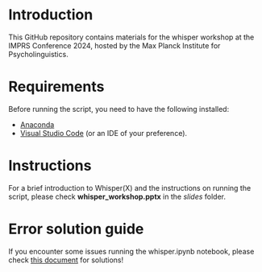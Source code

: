# Introduction

This GitHub repository contains materials for the whisper workshop at the IMPRS Conference 2024, hosted by the Max Planck Institute for Psycholinguistics.

# Requirements
Before running the script, you need to have the following installed:
- [Anaconda](https://www.anaconda.com/download/success)
- [Visual Studio Code](https://code.visualstudio.com/download) (or an IDE of your preference).

# Instructions
For a brief introduction to Whisper(X) and the instructions on running the script, please check **whisper_workshop.pptx** in the _slides_ folder.

# Error solution guide
If you encounter some issues running the whisper.ipynb notebook, please check [this document](https://docs.google.com/document/d/1GwX3aM83n4W-JVmOpEvhqh_H0Fmwd2kcZDsic5WiXR4/edit?usp=sharing) for solutions! 
